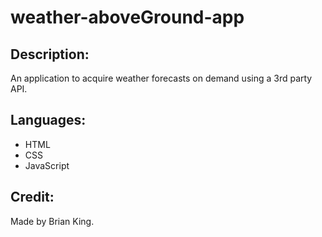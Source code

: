 # weather-aboveGround-app

## Description:
An application to acquire weather forecasts on demand using a 3rd party API.

## Languages:
* HTML
* CSS
* JavaScript

## Credit:
Made by Brian King.
